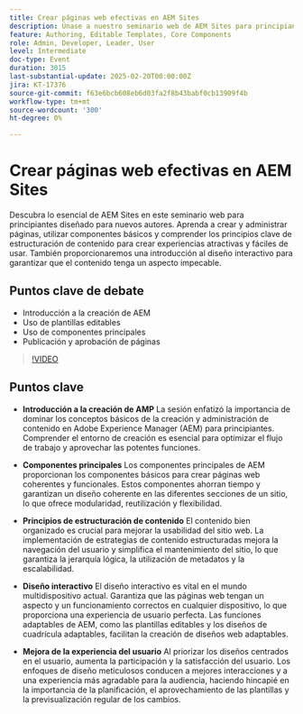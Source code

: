 ```yaml
---
title: Crear páginas web efectivas en AEM Sites
description: Únase a nuestro seminario web de AEM Sites para principiantes para aprender a crear páginas, componentes básicos, estructurar contenido y diseño interactivo, con puntos clave sobre la creación de AEM, plantillas editables, componentes principales y publicación de páginas.
feature: Authoring, Editable Templates, Core Components
role: Admin, Developer, Leader, User
level: Intermediate
doc-type: Event
duration: 3015
last-substantial-update: 2025-02-20T00:00:00Z
jira: KT-17376
source-git-commit: f63e6bcb608eb6d03fa2f8b43babf0cb13909f4b
workflow-type: tm+mt
source-wordcount: '300'
ht-degree: 0%

---
```



# Crear páginas web efectivas en AEM Sites

Descubra lo esencial de AEM Sites en este seminario web para principiantes diseñado para nuevos autores. Aprenda a crear y administrar páginas, utilizar componentes básicos y comprender los principios clave de estructuración de contenido para crear experiencias atractivas y fáciles de usar. También proporcionaremos una introducción al diseño interactivo para garantizar que el contenido tenga un aspecto impecable.

## Puntos clave de debate

* Introducción a la creación de AEM
* Uso de plantillas editables
* Uso de componentes principales
* Publicación y aprobación de páginas

>[!VIDEO](https://video.tv.adobe.com/v/3444455/?learn=on&enablevpops)

## Puntos clave

* **Introducción a la creación de AMP** La sesión enfatizó la importancia de dominar los conceptos básicos de la creación y administración de contenido en Adobe Experience Manager (AEM) para principiantes. Comprender el entorno de creación es esencial para optimizar el flujo de trabajo y aprovechar las potentes funciones.

* **Componentes principales** Los componentes principales de AEM proporcionan los componentes básicos para crear páginas web coherentes y funcionales. Estos componentes ahorran tiempo y garantizan un diseño coherente en las diferentes secciones de un sitio, lo que ofrece modularidad, reutilización y flexibilidad.

* **Principios de estructuración de contenido** El contenido bien organizado es crucial para mejorar la usabilidad del sitio web. La implementación de estrategias de contenido estructuradas mejora la navegación del usuario y simplifica el mantenimiento del sitio, lo que garantiza la jerarquía lógica, la utilización de metadatos y la escalabilidad.

* **Diseño interactivo** El diseño interactivo es vital en el mundo multidispositivo actual. Garantiza que las páginas web tengan un aspecto y un funcionamiento correctos en cualquier dispositivo, lo que proporciona una experiencia de usuario perfecta. Las funciones adaptables de AEM, como las plantillas editables y los diseños de cuadrícula adaptables, facilitan la creación de diseños web adaptables.

* **Mejora de la experiencia del usuario** Al priorizar los diseños centrados en el usuario, aumenta la participación y la satisfacción del usuario. Los enfoques de diseño meticulosos conducen a mejores interacciones y a una experiencia más agradable para la audiencia, haciendo hincapié en la importancia de la planificación, el aprovechamiento de las plantillas y la previsualización regular de los cambios.